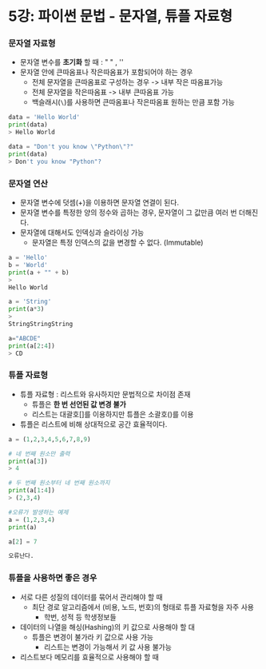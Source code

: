 # 5강: 파이썬 문법 - 문자열, 튜플 자료형

### 문자열 자료형

- 문자열 변수를 **초기화** 할 때 : " " , ''
- 문자열 안에 큰따옴표나 작은따옴표가 포함되어야 하는 경우
  - 전체 문자열을 큰따옴표로 구성하는 경우 -> 내부 작은 따옴표가능
  - 전체 문자열을 작은따옴표 -> 내부 큰따옴표 가능
  - 백슬래시(`\`)를 사용하면 큰따옴표나 작은따옴표 원하는 만큼 포함 가능

```python
data = 'Hello World'
print(data)
> Hello World

data = "Don't you know \"Python\"?"
print(data)
> Don't you know "Python"?
```

### 문자열 연산

- 문자열 변수에 덧셈(+)을 이용하면 문자열 연결이 된다.
- 문자열 변수를 특정한 양의 정수와 곱하는 경우, 문자열이 그 값만큼 여러 번 더해진다.
- 문자열에 대해서도 인덱싱과 슬라이싱 가능
  - 문자열은 특정 인덱스의 값을 변경할 수 없다. (Immutable)

```python
a = 'Hello'
b = 'World'
print(a + "" + b)
>
Hello World

a = 'String'
print(a*3)
>
StringStringString

a="ABCDE"
print(a[2:4])
> CD
```

### 튜플 자료형

- 튜플 자료형 : 리스트와 유사하지만 문법적으로 차이점 존재
  - 튜플은 **한 번 선언된 값 변경 불가**
  - 리스트는 대괄호[]를 이용하지만 튜플은 소괄호()를 이용
- 튜플은 리스트에 비해 상대적으로 공간 효율적이다.

```python
a = (1,2,3,4,5,6,7,8,9)

# 네 번째 원소만 출력
print(a[3])
> 4

# 두 번째 원소부터 네 번째 원소까지
print(a[1:4])
> (2,3,4)
```

```python
#오류가 발생하는 예제
a = (1,2,3,4)
print(a)

a[2] = 7

오류난다.
```

### 튜플을 사용하면 좋은 경우

- 서로 다른 성질의 데이터를 묶어서 관리해야 할 때
  - 최단 경로 알고리즘에서 (비용, 노드, 번호)의 형태로 튜플 자료형을 자주 사용
    - 학번, 성적 등 학생정보들
- 데이터의 나열을 해싱(Hashing)의 키  값으로 사용해야 할 대
  - 튜플은 변경이 불가라 키 값으로 사용 가능
    - 리스트는 변경이 가능해서  키 값 사용 불가능
- 리스트보다 메모리를 효율적으로 사용해야 할 때